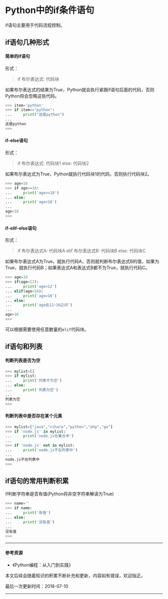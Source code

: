 # Python中的if条件语句

if语句主要用于代码流程控制。



## if语句几种形式



#### 简单的if语句

形式：

> if 布尔表达式:
>     代码块

如果布尔表达式的结果为True，Python就会执行紧跟if语句后面的代码，否则Python将会忽略这些代码。

```python
>>> item='python'
>>> if item=="python":
...     print("这是python")
... 
这是python
>>> 
```

#### if-else语句

形式：

> if 布尔表达式:
>     代码块1
> else:
>     代码块2

如果布尔表达式为True，Python就执行代码块1的代码，否则执行代码块2。

```python
>>> age=16
>>> if age>=18:
...     print('age>=18')
... else:
...     print('age<18')
... 
age<18
>>> 
```

#### if-elif-else语句

形式：

> if 布尔表达式A:
>     代码块A
> elif 布尔表达式B:
>     代码块B
> else:
>     代码块C

如果布尔表达式A为True，就执行代码A，否则就判断布尔表达式B的值，如果为True，就执行代码B；如果表达式A和表达式B都不为True，就执行代码C。

```python
>>> age=18
>>> if(age<12):
...     print('age<12')
... elif(age>16):
...     print('age>16')
... else:
...     print('age在12~16之间')
... 
age>16
>>> 
```

可以根据需要使用任意数量的`elif`代码块。



## if语句和列表



#### 判断列表是否为空

```python
>>> mylist=[]
>>> if mylist:
...     print('列表不为空')
... else:
...     print('列表为空')
... 
列表为空
>>> 
```

#### 判断列表中是否存在某个元素

```python
>>> mylist=["java","csharp","python","php","go"]
>>> if 'node.js' in mylist:
...     print('node.js在集合中')
... 
>>> if 'node.js' not in mylist:
...     print('node.js不在列表中')
... 
node.js不在列表中
>>> 
```



## if语句的常用判断积累

if判断字符串是否有值(Python将非空字符串解读为True)

```python
>>> name=''
>>> if name:
...     print('有值')
... else:
...     print('没有值')
... 
没有值
>>> 
```





------



#### 参考资源

- 《Python编程：从入门到实践》

 

本文后续会随着知识的积累不断补充和更新，内容如有错误，欢迎指正。

最后一次更新时间：2018-07-10

------











